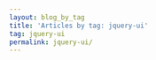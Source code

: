 ```yaml
---
layout: blog_by_tag
title: 'Articles by tag: jquery-ui'
tag: jquery-ui
permalink: jquery-ui/
---
```

